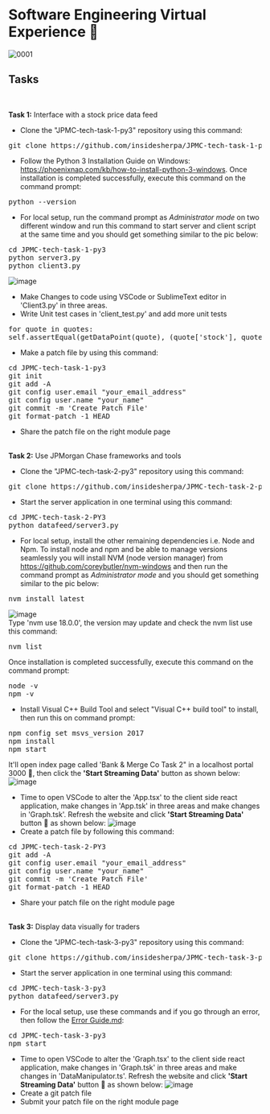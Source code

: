 # Software Engineering Virtual Experience :walking:

![0001](https://user-images.githubusercontent.com/89456649/166150516-79bb1826-a7b9-4c9e-bbec-e6aa4160eb90.jpg)

## Tasks
<br />

<b>Task 1:</b> Interface with a stock price data feed 
</br>
* Clone the "JPMC-tech-task-1-py3" repository using this command:
<pre>
git clone https://github.com/insidesherpa/JPMC-tech-task-1-py3.git
</pre>

* Follow the Python 3 Installation Guide on Windows: https://phoenixnap.com/kb/how-to-install-python-3-windows. Once installation is completed successfully, execute this command on the command prompt:
<pre>
python --version
</pre>

* For local setup, run the command prompt as <i>Administrator mode</i> on two different window and run this command to start server and client script at the same time and you should get something similar to the pic below:
<pre>
cd JPMC-tech-task-1-py3
python server3.py
python client3.py
</pre>
![image](https://user-images.githubusercontent.com/89456649/166102697-2e5eff89-8002-45e9-a3a8-8d5b8ad86b49.png)
* Make Changes to code using VSCode or SublimeText editor in 'Client3.py' in three areas.
* Write Unit test cases in 'client_test.py' and add more unit tests
<pre>
for quote in quotes:
self.assertEqual(getDataPoint(quote), (quote['stock'], quote['top_bid']['price'], quote['top_ask']['price'], (quote['top_bid']['price'] + quote['top_ask']['price'])/2))
</pre>
* Make a patch file by using this command:
<pre>
cd JPMC-tech-task-1-py3
git init
git add -A
git config user.email "your_email_address"
git config user.name "your_name"
git commit -m 'Create Patch File'
git format-patch -1 HEAD
</pre>
* Share the patch file on the right module page
<br/>
<b>Task 2:</b> Use JPMorgan Chase frameworks and tools

* Clone the "JPMC-tech-task-2-py3" repository using this command:
<pre>
git clone https://github.com/insidesherpa/JPMC-tech-task-2-py3.git
</pre>
* Start the server application in one terminal using this command:
<pre>
cd JPMC-tech-task-2-PY3
python datafeed/server3.py
</pre>
* For local setup, install the other remaining dependencies i.e. Node and Npm. To install node and npm and be able to manage versions seamlessly you will install NVM (node version manager) from https://github.com/coreybutler/nvm-windows and then run the command prompt as <i>Administrator mode</i> and you should get something similar to the pic below:
<pre>
nvm install latest
</pre>
![image](https://user-images.githubusercontent.com/89456649/166103492-36e3570c-37f9-4d99-947d-468a19179b24.png)
</br>Type 'nvm use 18.0.0', the version may update and check the nvm list use this command:
<pre>
nvm list
</pre>
Once installation is completed successfully, execute this command on the command prompt:
<pre>
node -v
npm -v
</pre>
* Install Visual C++ Build Tool and select "Visual C++ build tool" to install, then run this on command prompt:
<pre>
npm config set msvs_version 2017
npm install
npm start
</pre>
It'll open index page called 'Bank & Merge Co Task 2" in a localhost portal 3000  :tada:, then click the <b>'Start Streaming Data'</b> button as shown below:  
![image](https://user-images.githubusercontent.com/89456649/166106636-d4e3761e-e7de-4a08-bd50-2d25ee983a39.png)
* Time to open VSCode to alter the 'App.tsx' to the client side react application, make changes in 'App.tsk' in three areas and make changes in 'Graph.tsk'. Refresh the website and click <b>'Start Streaming Data'</b> button :tada: as shown below:
![image](https://user-images.githubusercontent.com/89456649/166136593-32291ab2-2487-4baa-9301-1313fad69756.png)
* Create a patch file by following this command:
<pre>
cd JPMC-tech-task-2-PY3
git add -A
git config user.email "your_email_address"
git config user.name "your_name"
git commit -m 'Create Patch File'
git format-patch -1 HEAD
</pre>
* Share your patch file on the right module page
</br>
<b>Task 3:</b> Display data visually for traders

* Clone the "JPMC-tech-task-3-py3" repository using this command:
<pre>
git clone https://github.com/insidesherpa/JPMC-tech-task-3-py3.git
</pre>
* Start the server application in one terminal using this command:
<pre>
cd JPMC-tech-task-3-py3
python datafeed/server3.py
</pre>
* For the local setup, use these commands and if you go through an error, then follow the <a href="https://github.com/NipaDasGupta/TechTask/blob/main/Error%20Guide.md">Error Guide.md</a>:
<pre>
cd JPMC-tech-task-3-py3
npm start
</pre>
* Time to open VSCode to alter the 'Graph.tsx' to the client side react application, make changes in 'Graph.tsk' in three areas and make changes in 'DataManipulator.ts'. Refresh the website and click <b>'Start Streaming Data'</b> button :tada: as shown below:
![image](https://user-images.githubusercontent.com/89456649/166147077-00b02e7d-3521-4951-a57b-2a6189906a72.png)
* Create a git patch file
* Submit your patch file on the right module page
<br/> 
